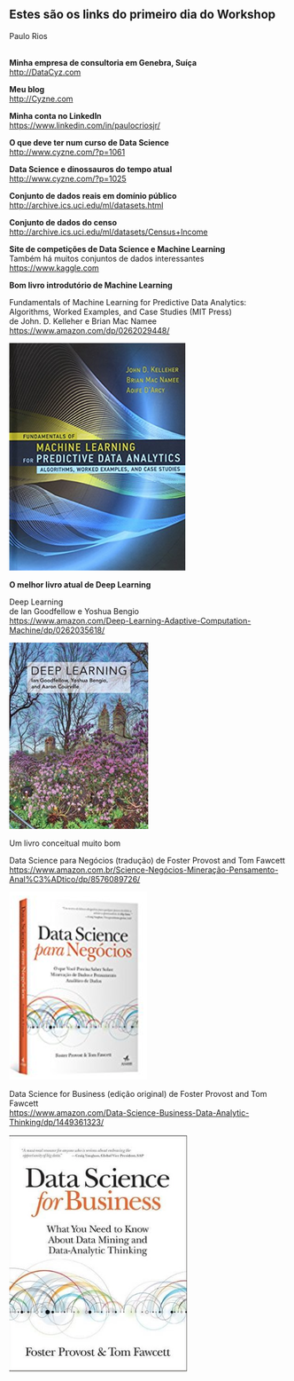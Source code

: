 
<h2>Estes são os links do primeiro dia do Workshop</h2>
Paulo Rios<br><br>

**Minha empresa de consultoria em Genebra, Suíça** <br>
http://DataCyz.com

**Meu blog** <br/>
http://Cyzne.com

**Minha conta no LinkedIn** <br/>
https://www.linkedin.com/in/paulocriosjr/

**O que deve ter num curso de Data Science** <br>
http://www.cyzne.com/?p=1061

**Data Science e dinossauros do tempo atual** <br>
http://www.cyzne.com/?p=1025

**Conjunto de dados reais em domínio público** <br>
http://archive.ics.uci.edu/ml/datasets.html

**Conjunto de dados do censo** <br>
http://archive.ics.uci.edu/ml/datasets/Census+Income

**Site de competições de Data Science e Machine Learning** <br>
Também há muitos conjuntos de dados interessantes<br>
https://www.kaggle.com

**Bom livro introdutório de Machine Learning** <br>

Fundamentals of Machine Learning for Predictive Data Analytics: Algorithms, Worked Examples, and Case Studies (MIT Press) <br>
de John. D. Kelleher e Brian Mac Namee <br>
https://www.amazon.com/dp/0262029448/

![ML intro book](../../img/ML-intro-book2.png)


**O melhor livro atual de Deep Learning** <br>

Deep Learning <br> 
de Ian Goodfellow e Yoshua Bengio <br>
https://www.amazon.com/Deep-Learning-Adaptive-Computation-Machine/dp/0262035618/

![Deep Learning book](../../img/Deep-Learning-book.png)

Um livro conceitual muito bom

Data Science para Negócios (tradução)
de Foster Provost and Tom Fawcett <br/>
https://www.amazon.com.br/Science-Negócios-Mineração-Pensamento-Anal%C3%ADtico/dp/8576089726/

![DS for Biz book](../../img/DSforBiz-Ptg.png)

Data Science for Business (edição original)
de Foster Provost and Tom Fawcett <br/>
https://www.amazon.com/Data-Science-Business-Data-Analytic-Thinking/dp/1449361323/

![DS for Biz book](../../img/DsforBiz-Eng.png)
